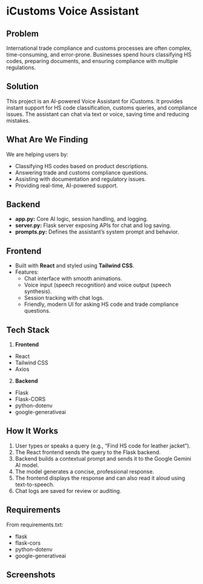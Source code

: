 # iCustoms Voice Assistant
## Problem

International trade compliance and customs processes are often complex, time-consuming, and error-prone. Businesses spend hours classifying HS codes, preparing documents, and ensuring compliance with multiple regulations.

## Solution

This project is an AI-powered Voice Assistant for iCustoms. It provides instant support for HS code classification, customs queries, and compliance issues. The assistant can chat via text or voice, saving time and reducing mistakes.

## What Are We Finding

We are helping users by:
- Classifying HS codes based on product descriptions.
- Answering trade and customs compliance questions.
- Assisting with documentation and regulatory issues.
- Providing real-time, AI-powered support.

## Backend

- **app.py:** Core AI logic, session handling, and logging.
- **server.py:** Flask server exposing APIs for chat and log saving.
- **prompts.py:** Defines the assistant’s system prompt and behavior.

## Frontend

- Built with **React** and styled using **Tailwind CSS**.
- Features:
  - Chat interface with smooth animations.
  - Voice input (speech recognition) and voice output (speech synthesis).
  - Session tracking with chat logs.
  - Friendly, modern UI for asking HS code and trade compliance questions.

## Tech Stack

1. **Frontend**
  - React
  - Tailwind CSS
  - Axios
2. **Backend**
  - Flask
  - Flask-CORS
  - python-dotenv
  - google-generativeai

## How It Works

1. User types or speaks a query (e.g., “Find HS code for leather jacket”).
2. The React frontend sends the query to the Flask backend.
3. Backend builds a contextual prompt and sends it to the Google Gemini AI model.
4. The model generates a concise, professional response.
5. The frontend displays the response and can also read it aloud using text-to-speech.
6. Chat logs are saved for review or auditing.

## Requirements

From requirements.txt:
- flask
- flask-cors
- python-dotenv
- google-generativeai

## Screenshots
